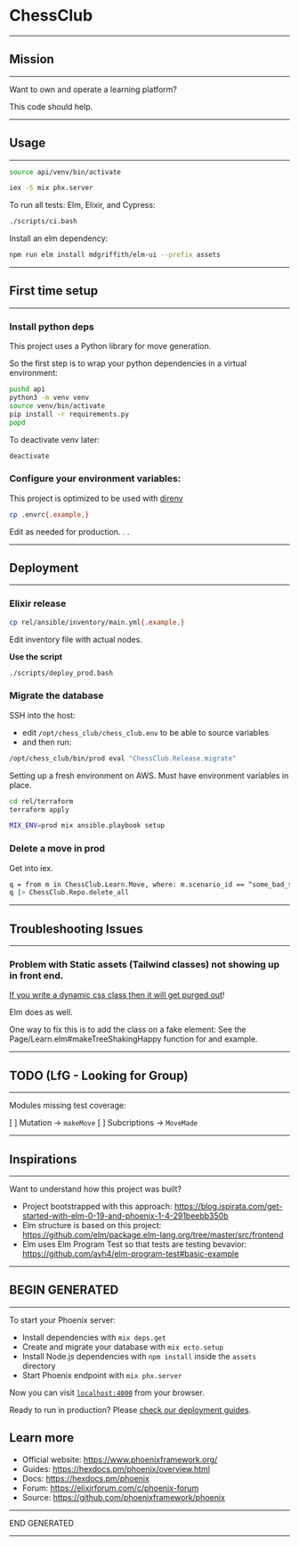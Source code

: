 # ChessClub

---------------------------------------------------------------------------------------

## Mission

---------------------------------------------------------------------------------------

Want to own and operate a learning platform?

This code should help.

---------------------------------------------------------------------------------------

## Usage

---------------------------------------------------------------------------------------

```bash
source api/venv/bin/activate
```

```bash
iex -S mix phx.server
```

To run all tests: Elm, Elixir, and Cypress:

```bash
./scripts/ci.bash
```

Install an elm dependency:

```bash
npm run elm install mdgriffith/elm-ui --prefix assets
```

---------------------------------------------------------------------------------------

## First time setup

---------------------------------------------------------------------------------------

### Install python deps

This project uses a Python library for move generation.

So the first step is to wrap your python dependencies in a virtual environment:

```bash
pushd api
python3 -m venv venv
source venv/bin/activate
pip install -r requirements.py
popd
```

To deactivate venv later:

```bash
deactivate
```

### Configure your environment variables:

This project is optimized to be used with [direnv](https://github.com/direnv/direnv)

```bash
cp .envrc{.example,}
```

Edit as needed for production. . .

---------------------------------------------------------------------------------------

## Deployment

---------------------------------------------------------------------------------------

### Elixir release

```bash
cp rel/ansible/inventory/main.yml{.example,}
```

Edit inventory file with actual nodes.

**Use the script**

```bash
./scripts/deploy_prod.bash
```

### Migrate the database

SSH into the host:
- edit `/opt/chess_club/chess_club.env` to be able to source variables
- and then run:

```bash
/opt/chess_club/bin/prod eval "ChessClub.Release.migrate"
```

Setting up a fresh environment on AWS. Must have environment variables in place.

```bash
cd rel/terraform
terraform apply

MIX_ENV=prod mix ansible.playbook setup
```

### Delete a move in prod

Get into iex.

```bash
q = from m in ChessClub.Learn.Move, where: m.scenario_id == ^some_bad_scenario_id
q |> ChessClub.Repo.delete_all
```

---------------------------------------------------------------------------------------

## Troubleshooting Issues

---------------------------------------------------------------------------------------

### Problem with Static assets (Tailwind classes) not showing up in front end.

[If you write a dynamic css class then it will get purged out](https://tailwindcss.com/docs/optimizing-for-production#writing-purgeable-html)! 

Elm does as well.

One way to fix this is to add the class on a fake element: See the Page/Learn.elm#makeTreeShakingHappy function for and example.

---------------------------------------------------------------------------------------

## TODO (LfG - Looking for Group)

---------------------------------------------------------------------------------------

Modules missing test coverage:

[ ] Mutation -> `makeMove`
[ ] Subcriptions -> `MoveMade`

---------------------------------------------------------------------------------------

## Inspirations

---------------------------------------------------------------------------------------

Want to understand how this project was built?

- Project bootstrapped with this approach: https://blog.ispirata.com/get-started-with-elm-0-19-and-phoenix-1-4-291beebb350b
- Elm structure is based on this project: https://github.com/elm/package.elm-lang.org/tree/master/src/frontend
- Elm uses Elm Program Test so that tests are testing bevavior: https://github.com/avh4/elm-program-test#basic-example

---------------------------------------------------------------------------------------

## BEGIN GENERATED

---------------------------------------------------------------------------------------

To start your Phoenix server:

  * Install dependencies with `mix deps.get`
  * Create and migrate your database with `mix ecto.setup`
  * Install Node.js dependencies with `npm install` inside the `assets` directory
  * Start Phoenix endpoint with `mix phx.server`

Now you can visit [`localhost:4000`](http://localhost:4000) from your browser.

Ready to run in production? Please [check our deployment guides](https://hexdocs.pm/phoenix/deployment.html).

## Learn more

  * Official website: https://www.phoenixframework.org/
  * Guides: https://hexdocs.pm/phoenix/overview.html
  * Docs: https://hexdocs.pm/phoenix
  * Forum: https://elixirforum.com/c/phoenix-forum
  * Source: https://github.com/phoenixframework/phoenix

---------------------------------------------------------------------------------------

END GENERATED

---------------------------------------------------------------------------------------
